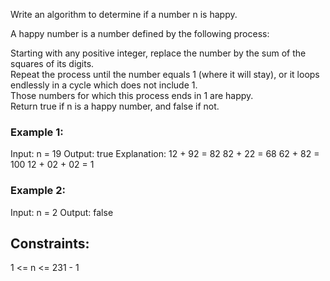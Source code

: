 Write an algorithm to determine if a number n is happy.  

A happy number is a number defined by the following process:  

Starting with any positive integer, replace the number by the sum of the squares of its digits.  
Repeat the process until the number equals 1 (where it will stay), or it loops endlessly in a cycle which does not include 1.  
Those numbers for which this process ends in 1 are happy.  
Return true if n is a happy number, and false if not.  

 

### Example 1:  

Input: n = 19
Output: true
Explanation:
12 + 92 = 82
82 + 22 = 68
62 + 82 = 100
12 + 02 + 02 = 1
### Example 2:

Input: n = 2
Output: false
 

## Constraints:  

1 <= n <= 231 - 1  
